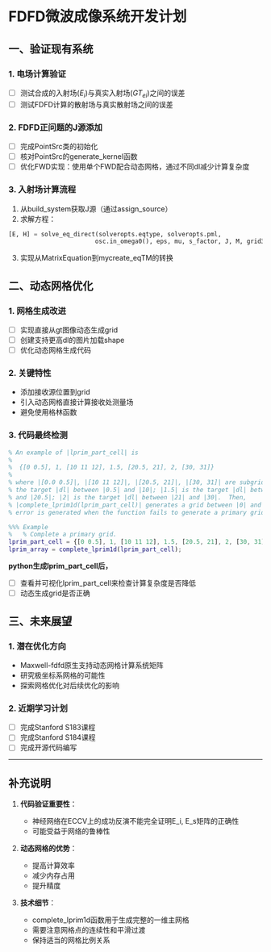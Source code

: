 # FDFD微波成像系统开发计划

## 一、验证现有系统

### 1. 电场计算验证
- [ ] 测试合成的入射场($E_i$)与真实入射场($GT_{ei}$)之间的误差
- [ ] 测试FDFD计算的散射场与真实散射场之间的误差

### 2. FDFD正问题的J源添加
- [ ] 完成PointSrc类的初始化
- [ ] 核对PointSrc的generate_kernel函数
- [ ] 优化FWD实现：使用单个FWD配合动态网格，通过不同dl减少计算复杂度

### 3. 入射场计算流程
1. 从build_system获取J源（通过assign_source）
2. 求解方程：
```python
[E, H] = solve_eq_direct(solveropts.eqtype, solveropts.pml, 
                        osc.in_omega0(), eps, mu, s_factor, J, M, grid3d)
```
3. 实现从MatrixEquation到mycreate_eqTM的转换

## 二、动态网格优化

### 1. 网格生成改进
- [ ] 实现直接从gt图像动态生成grid
- [ ] 创建支持更高dl的图片加载shape
- [ ] 优化动态网格生成代码

### 2. 关键特性
- 添加接收源位置到grid
- 引入动态网格直接计算接收处测量场
- 避免使用格林函数

### 3. 代码最终检测
```matlab
% An example of |lprim_part_cell| is
%
%  {[0 0.5], 1, [10 11 12], 1.5, [20.5, 21], 2, [30, 31]}
%
% where |[0.0 0.5]|, |[10 11 12]|, |[20.5, 21]|, |[30, 31]| are subgrids; |1| is
% the target |dl| between |0.5| and |10|; |1.5| is the target |dl| between |12|
% and |20.5|; |2| is the target |dl| between |21| and |30|.  Then,
% |complete_lprim1d(lprim_part_cell)| generates a grid between |0| and |31|.  An
% error is generated when the function fails to generate a primary grid.

%%% Example
%   % Complete a primary grid.
lprim_part_cell = {[0 0.5], 1, [10 11 12], 1.5, [20.5, 21], 2, [30, 31]};
lprim_array = complete_lprim1d(lprim_part_cell);
```
**python生成lprim_part_cell后，**
- [ ] 查看并可视化lprim_part_cell来检查计算复杂度是否降低
- [ ] 动态生成grid是否正确

## 三、未来展望

### 1. 潜在优化方向
- Maxwell-fdfd原生支持动态网格计算系统矩阵
- 研究极坐标系网格的可能性
- 探索网格优化对后续优化的影响

### 2. 近期学习计划
- [ ] 完成Stanford S183课程
- [ ] 完成Stanford S184课程
- [ ] 完成开源代码编写

---

## 补充说明

1. **代码验证重要性**：
   - 神经网络在ECCV上的成功反演不能完全证明E_i, E_s矩阵的正确性
   - 可能受益于网络的鲁棒性

2. **动态网格的优势**：
   - 提高计算效率
   - 减少内存占用
   - 提升精度

3. **技术细节**：
   - complete_lprim1d函数用于生成完整的一维主网格
   - 需要注意网格点的连续性和平滑过渡
   - 保持适当的网格比例关系